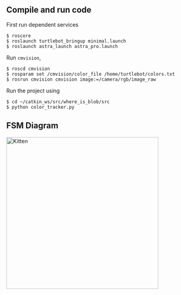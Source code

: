 ## Compile and run code
First run dependent services
```
$ roscore
$ roslaunch turtlebot_bringup minimal.launch
$ roslaunch astra_launch astra_pro.launch
```

Run `cmvision`,
```
$ roscd cmvision
$ rosparam set /cmvision/color_file /home/turtlebot/colors.txt
$ rosrun cmvision cmvision image:=/camera/rgb/image_raw
```

Run the project using
```
$ cd ~/catkin_ws/src/where_is_blob/src
$ python color_tracker.py
```

## FSM Diagram
<img src="https://puu.sh/CIJLt/3c1a84e1e1.png" alt="Kitten"
	title="A cute kitten" width="400" height="400" />